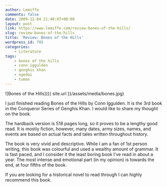 ```yaml
---
author: Lemiffe
comments: false
date: 2009-12-04 21:40:07+00:00
layout: post
link: https://www.lemiffe.com/review-bones-of-the-hills/
slug: review-bones-of-the-hills
title: 'Review: Bones of the Hills'
wordpress_id: 705
categories:
    - Literature
tags:
    - bones of the hills
    - conn iggulden
    - genghis khan
    - ogedai
    - tuman
---
```


![Bones of the Hills]({{ site.url }}/assets/media/bones.jpg)

I just finished reading Bones of the Hills by Conn Iggulden. It is the 3rd book in the Conqueror Series of Genghis Khan. I would like to share my thought on the book.

The hardback version is 518 pages long, so it proves to be a lengthy good read. It is mostly fiction, however, many dates, army sizes, names, and events are based on actual facts and tales written throughout history.

The book is very vivid and descriptive. While I am a fan of 1st person writing, this book was colourful and used a wealthy amount of grammar. It is fast paced, and I consider it the least boring book I've read in about a year. The most intense and emotional part (in my opinion) is towards the end, at four fifths of the book.

If you are looking for a historical novel to read through I can highly recommend this book.
